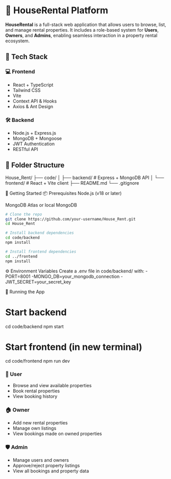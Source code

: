 # 🏡 HouseRental Platform

**HouseRental** is a full-stack web application that allows users to browse, list, and manage rental properties. It includes a role-based system for **Users**, **Owners**, and **Admins**, enabling seamless interaction in a property rental ecosystem.


## 🔧 Tech Stack

### 💻 Frontend
- React + TypeScript
- Tailwind CSS
- Vite
- Context API & Hooks
- Axios & Ant Design

### 🛠 Backend
- Node.js + Express.js
- MongoDB + Mongoose
- JWT Authentication
- RESTful API



## 📂 Folder Structure

House_Rent/
├── code/
│   ├── backend/       # Express + MongoDB API
│   └── frontend/      # React + Vite client
├── README.md
└── .gitignore


🚀 Getting Started
📦 Prerequisites
Node.js (v18 or later)

MongoDB Atlas or local MongoDB



```bash
# Clone the repo
git clone https://github.com/your-username/House_Rent.git
cd House_Rent

# Install backend dependencies
cd code/backend
npm install

# Install frontend dependencies
cd ../frontend
npm install
```

⚙️ Environment Variables
Create a .env file in code/backend/ with:
-PORT=8001
-MONGO_DB=your_mongodb_connection
-JWT_SECRET=your_secret_key


🏁 Running the App

# Start backend
cd code/backend
npm start

# Start frontend (in new terminal)
cd code/frontend
npm run dev


### 👤 User
- Browse and view available properties
- Book rental properties
- View booking history

### 🏠 Owner
- Add new rental properties
- Manage own listings
- View bookings made on owned properties

### 🛡️ Admin
- Manage users and owners
- Approve/reject property listings
- View all bookings and property data

